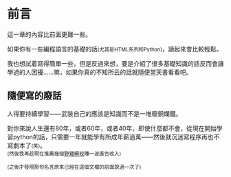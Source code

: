 # 前言

這一章的內容比前面更難一些。

如果你有一些編程語言的基礎的話<small>(尤其是HTML系列和Python)</small>，讀起來會比較輕鬆。  

我也想試着寫得簡單一些，但是反過來想，要是介紹了很多基礎知識的話反而會讓學過的人困擾……嘛，如果你真的不知所云的話就隨便當天書看看吧。


## 隨便寫的廢話

人得要持續學習——武裝自己的應該是知識而不是一堆廢銅爛鐵。

對你來說人生還有80年，或者60年，或者40年，即使什麼都不會，從現在開始學習python的話，只需要一年就能學有所成年薪過萬——然後就沉迷寫程序再也不寫劇本了<small>(笑)</small>。   
<small>(然後我再趁現在推薦幾個[野雞網校](https://zh.wikipedia.org/wiki/%E9%9B%89%E9%B8%A1)賺一波廣告收入)</small>

<small>(之後才發現那句名言原來已經在這個文檔的前面說過一次了)</small>